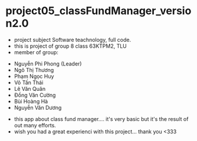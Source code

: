 # project05_classFundManager_version2.0
 * project subject Software teachnology, full code.
 * this is project of group 8 class 63KTPM2, TLU
 * member of group: 
  + Nguyễn Phi Phong (Leader)
  + Ngô Thị Thương
  + Phạm Ngọc Huy
  + Võ Tấn Thái
  + Lê Văn Quân
  + Đồng Văn Cường
  + Bùi Hoàng Hà
  + Nguyễn Văn Dương
* this app about class fund manager.... it's very basic but it's the result of out many efforts.
* wish you had a great experienci with this project... thank you <333
  
